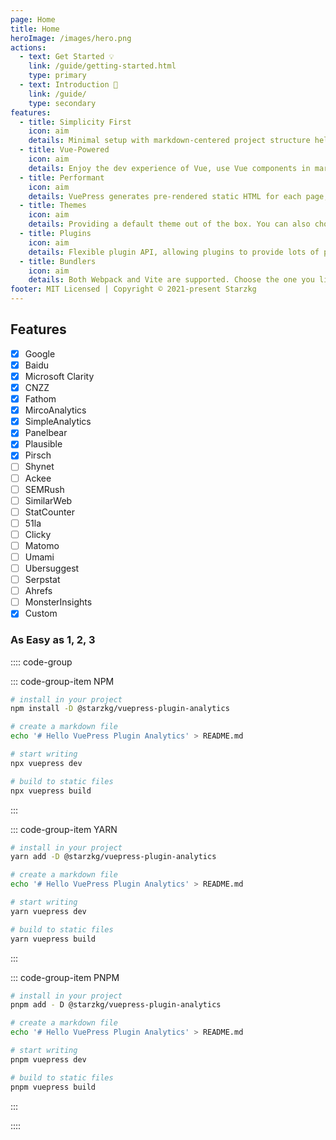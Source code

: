 ```yaml
---
page: Home
title: Home
heroImage: /images/hero.png
actions:
  - text: Get Started 💡
    link: /guide/getting-started.html
    type: primary
  - text: Introduction 🚀
    link: /guide/
    type: secondary
features:
  - title: Simplicity First
    icon: aim
    details: Minimal setup with markdown-centered project structure helps you focus on writing.
  - title: Vue-Powered
    icon: aim
    details: Enjoy the dev experience of Vue, use Vue components in markdown, and develop custom themes with Vue.
  - title: Performant
    icon: aim
    details: VuePress generates pre-rendered static HTML for each page, and runs as an SPA once a page is loaded.
  - title: Themes
    icon: aim
    details: Providing a default theme out of the box. You can also choose a community theme or create your own one.
  - title: Plugins
    icon: aim
    details: Flexible plugin API, allowing plugins to provide lots of plug-and-play features for your site.
  - title: Bundlers
    icon: aim
    details: Both Webpack and Vite are supported. Choose the one you like!
footer: MIT Licensed | Copyright © 2021-present Starzkg
---
```


## Features

- [x] Google
- [x] Baidu
- [x] Microsoft Clarity
- [x] CNZZ
- [x] Fathom
- [x] MircoAnalytics
- [x] SimpleAnalytics
- [x] Panelbear
- [x] Plausible
- [x] Pirsch
- [ ] Shynet
- [ ] Ackee
- [ ] SEMRush
- [ ] SimilarWeb
- [ ] StatCounter
- [ ] 51la
- [ ] Clicky
- [ ] Matomo
- [ ] Umami
- [ ] Ubersuggest
- [ ] Serpstat
- [ ] Ahrefs
- [ ] MonsterInsights
- [x] Custom

### As Easy as 1, 2, 3

:::: code-group

::: code-group-item NPM

```bash
# install in your project
npm install -D @starzkg/vuepress-plugin-analytics

# create a markdown file
echo '# Hello VuePress Plugin Analytics' > README.md

# start writing
npx vuepress dev

# build to static files
npx vuepress build
```
:::

::: code-group-item YARN

```bash
# install in your project
yarn add -D @starzkg/vuepress-plugin-analytics

# create a markdown file
echo '# Hello VuePress Plugin Analytics' > README.md

# start writing
yarn vuepress dev

# build to static files
yarn vuepress build
```
:::

::: code-group-item PNPM

```bash
# install in your project
pnpm add - D @starzkg/vuepress-plugin-analytics

# create a markdown file
echo '# Hello VuePress Plugin Analytics' > README.md

# start writing
pnpm vuepress dev

# build to static files
pnpm vuepress build
```

:::

:::: 
